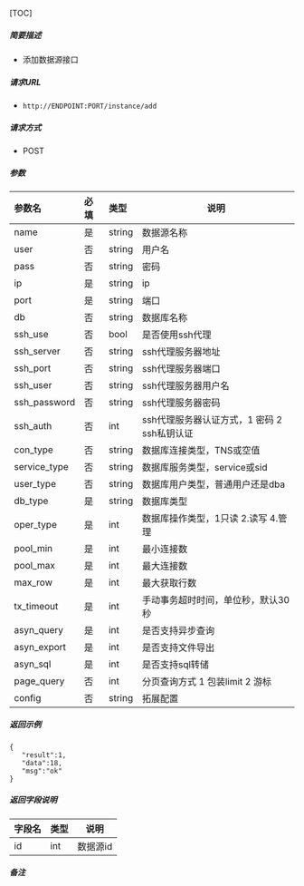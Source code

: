 [TOC]

##### 简要描述

- 添加数据源接口

##### 请求URL

- ` http://ENDPOINT:PORT/instance/add `

##### 请求方式

- POST

##### 参数

| 参数名          | 必填  | 类型     | 说明                          |
|:-------------|:----|:-------|-----------------------------|
| name         | 是   | string | 数据源名称                       |
| user         | 否   | string | 用户名                         |
| pass         | 否   | string | 密码                          |
| ip           | 是   | string | ip                          |
| port         | 是   | string | 端口                          |
| db           | 否   | string | 数据库名称                       |
| ssh_use      | 否   | bool   | 是否使用ssh代理                   |
| ssh_server   | 否   | string | ssh代理服务器地址                  |
| ssh_port     | 否   | string | ssh代理服务器端口                  |
| ssh_user     | 否   | string | ssh代理服务器用户名                 |
| ssh_password | 否   | string | ssh代理服务器密码                  |
| ssh_auth     | 否   | int    | ssh代理服务器认证方式，1 密码 2 ssh私钥认证 |
| con_type     | 否   | string | 数据库连接类型，TNS或空值              |
| service_type | 否   | string | 数据库服务类型，service或sid         |
| user_type    | 否   | string | 数据库用户类型，普通用户还是dba           |
| db_type      | 是   | string | 数据库类型                       |
| oper_type    | 是   | int    | 数据库操作类型，1只读 2.读写 4.管理       |
| pool_min     | 是   | int    | 最小连接数                       |
| pool_max     | 是   | int    | 最大连接数                       |
| max_row      | 是   | int    | 最大获取行数                      |
| tx_timeout   | 是   | int    | 手动事务超时时间，单位秒，默认30秒          |
| asyn_query   | 是   | int    | 是否支持异步查询                    |
| asyn_export  | 是   | int    | 是否支持文件导出                    |
| asyn_sql     | 是   | int    | 是否支持sql转储                   |
| page_query   | 否   | int    | 分页查询方式 1 包装limit 2 游标       |
| config       | 否   | string | 拓展配置                        |

##### 返回示例

``` 
{
   "result":1,
   "data":18,
   "msg":"ok"
}
```

##### 返回字段说明

| 字段名 | 类型  | 说明    |
|:----|:----|-------|
| id  | int | 数据源id |

##### 备注
